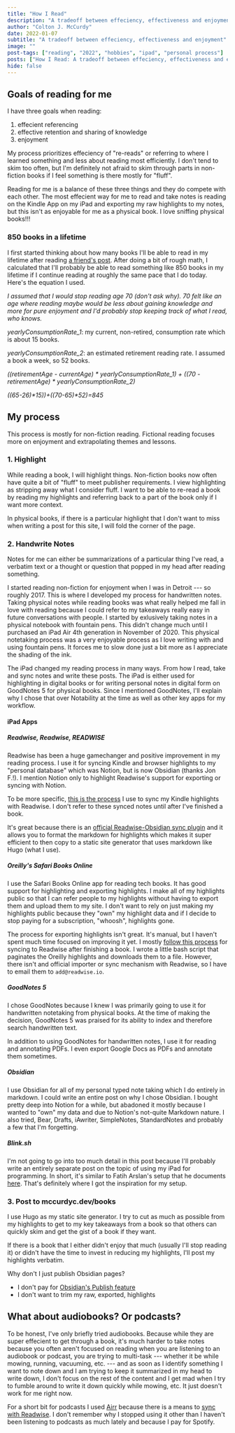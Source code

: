 ```yaml
---
title: "How I Read"
description: "A tradeoff between effeciency, effectiveness and enjoyment. My process prioritizes effeciency of \"re-reads\" or referring to where I learned something and less about reading most efficiently."
author: "Colton J. McCurdy"
date: 2022-01-07
subtitle: "A tradeoff between effeciency, effectiveness and enjoyment"
image: ""
post-tags: ["reading", "2022", "hobbies", "ipad", "personal process"]
posts: ["How I Read: A tradeoff between effeciency, effectiveness and enjoyment"]
hide: false
---
```


## Goals of reading for me

I have three goals when reading:

1. effecient referencing
2. effective retention and sharing of knowledge
3. enjoyment

My process prioritizes effeciency of "re-reads" or referring to where I learned
something and less about reading most efficiently. I don't tend to skim too often,
but I'm definitely not afraid to skim through parts in non-fiction books if I
feel something is there mostly for "fluff".

Reading for me is a balance of these three things and they do compete with each other.
The most effecient way for me to read and take notes is reading on the Kindle App
on my iPad and exporting my raw highlights to my notes, but this isn't as enjoyable
for me as a physical book. I love sniffing physical books!!!

### 850 books in a lifetime

I first started thinking about how many books I'll be able to read in my lifetime
after reading [a friend's post](https://hermanschaaf.com/how-i-choose-nonfiction-books/).
After doing a bit of rough math, I calculated that I'll probably be able to read
something like 850 books in my lifetime if I continue reading at roughly the same
pace that I do today. Here's the equation I used.

_I assumed that I would stop reading age 70 (don't ask why). 70 felt like an age
where reading maybe would be less about gaining knowledge and more for pure enjoyment
and I'd probably stop keeping track of what I read, who knows._

_yearlyConsumptionRate_1_: my current, non-retired, consumption rate which is
about 15 books.

_yearlyConsumptionRate_2_: an estimated retirement reading rate. I assumed a
book a week, so 52 books.

_((retirementAge - currentAge) * yearlyConsumptionRate_1) + ((70 - retirementAge) * yearlyConsumptionRate_2)_

_((65-26)*15))+((70-65)*52)=845_

## My process

This process is mostly for non-fiction reading. Fictional reading focuses more
on enjoyment and extrapolating themes and lessons.

### 1. Highlight

While reading a book, I will highlight things. Non-fiction books now often have
quite a bit of "fluff" to meet publisher requirements. I view highlighting as
stripping away what I consider fluff. I want to be able to re-read a book by
reading my highlights and referring back to a part of the book only if I want
more context.

In physical books, if there is a particular highlight that I don't want to miss
when writing a post for this site, I will fold the corner of the page.

### 2. Handwrite Notes

Notes for me can either be summarizations of a particular thing I've read, a
verbatim text or a thought or question that popped in my head after reading something.

I started reading non-fiction for enjoyment when I was in Detroit --- so roughly
2017. This is where I developed my process for handwritten notes. Taking physical
notes while reading books was what really helped me fall in love with reading because
I could refer to my takeaways really easy in future conversations with people.
I started by exlusively taking notes in a physical notebook with fountain pens.
This didn't change much until I purchased an iPad Air 4th generation in November
of 2020. This physical notetaking process was a very enjoyable process as I love
writing with and using fountain pens. It forces me to slow done just a bit more
as I appreciate the shading of the ink.

The iPad changed my reading process in many ways. From how I read, take and sync
notes and write these posts. The iPad is either used for highlighting in digital
books or for writing personal notes in digital form on GoodNotes 5 for physical
books. Since I mentioned GoodNotes, I'll explain why I chose that over Notability
at the time as well as other key apps for my workflow.

#### iPad Apps

##### Readwise, Readwise, READWISE

Readwise has been a huge gamechanger and positive improvement in my reading process.
I use it for syncing Kindle and browser highlights to my "personal database" which
was Notion, but is now Obsidian (thanks Jon F.!). I mention Notion only to highlight
Readwise's support for exporting or syncing with Notion.

To be more specific, [this is the process](https://help.readwise.io/article/30-how-do-i-import-highlights-from-personal-documents-on-kindle)
I use to sync my Kindle highlights with Readwise. I don't refer to these synced
notes until after I've finished a book.

It's great because there is an [official Readwise-Obsidian sync plugin](https://help.readwise.io/article/125-how-does-the-readwise-to-obsidian-export-integration-work)
and it allows you to format the markdown for highlights which makes it super
efficient to then copy to a static site generator that uses markdown like Hugo
(what I use).

##### Oreilly's Safari Books Online

I use the Safari Books Online app for reading tech books. It has good support
for highlighting and exporting highlights. I make all of my highlights public
so that I can refer people to my highlights without having to export them and
upload them to my site. I don't want to rely on just making my highlights public
because they "own" my highlight data and if I decide to stop paying for a
subscription, "whoosh", highlights gone.

The process for exporting highlights isn't great. It's manual, but I haven't spent
much time focused on improving it yet. I mostly [follow this process](https://help.readwise.io/article/116-how-do-i-import-highlights-from-oreilly-learning)
for syncing to Readwise after finishing a book. I wrote a little bash script that
paginates the Oreilly highlights and downloads them to a file. However, there isn't
and official importer or sync mechanism with Readwise, so I have to email them
to `add@readwise.io`.

##### GoodNotes 5

I chose GoodNotes because I knew I was primarily going to use it for handwritten
notetaking from physical books. At the time of making the decision, GoodNotes 5
was praised for its ability to index and therefore search handwritten text.

In addition to using GoodNotes for handwritten notes, I use it for reading and
annotating PDFs. I even export Google Docs as PDFs and annotate them sometimes.

##### Obsidian

I use Obsidian for all of my personal typed note taking which I do entirely in markdown.
I could write an entire post on why I chose Obsidian. I bought pretty deep into
Notion for a while, but abadoned it mostly because I wanted to "own" my data and
due to Notion's not-quite Markdown nature. I also tried, Bear, Drafts, iAwriter,
SimpleNotes, StandardNotes and probably a few that I'm forgetting.

##### Blink.sh

I'm not going to go into too much detail in this post because I'll probably
write an entirely separate post on the topic of using my iPad for programming.
In short, it's similar to Fatih Arslan's setup that he documents [here](https://arslan.io/2019/01/07/using-the-ipad-pro-as-my-development-machine/).
That's definitely where I got the inspiration for my setup.

### 3. Post to mccurdyc.dev/books

I use Hugo as my static site generator. I try to cut as much as possible from my
highlights to get to my key takeaways from a book so that others can quickly skim
and get the gist of a book if they want.

If there is a book that I either didn't enjoy that much (usually I'll stop
reading it) or didn't have the time to invest in reducing my highlights, I'll
post my highlights verbatim.

Why don't I just publish Obsidian pages?

- I don't pay for [Obsidian's Publish feature](https://obsidian.md/publish)
- I don't want to trim my raw, exported, highlights

## What about audiobooks? Or podcasts?

To be honest, I've only briefly tried audiobooks. Because while they are
super effecient to get through a book, it's much harder to take notes because
you often aren't focused on reading when you are listening to an audiobook or podcast,
you are trying to multi-task --- whether it be while mowing, running, vacuuming,
etc. --- and as soon as I identify something I want to note down and I am trying
to keep it summarized in my head to write down, I don't focus on the rest of the
content and I get mad when I try to fumble around to write it down quickly while
mowing, etc. It just doesn't work for me right now.

For a short bit for podcasts I used [Airr](https://twitter.com/AirrAudio) because
there is a means to [sync with Readwise](https://help.readwise.io/article/103-how-do-i-save-highlights-from-the-podcasts-i-listen-to-using-airr).
I don't remember why I stopped using it other than I haven't been listening to
podcasts as much lately and because I pay for Spotify.
